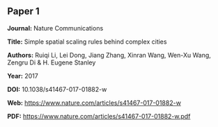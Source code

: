 ## Paper 1

**Journal:** Nature Communications

**Title:** Simple spatial scaling rules behind complex cities

**Authors:** Ruiqi Li, Lei Dong, Jiang Zhang, Xinran Wang, Wen-Xu Wang, Zengru Di & H. Eugene Stanley

**Year:** 2017

**DOI:** 10.1038/s41467-017-01882-w

**Web:** https://www.nature.com/articles/s41467-017-01882-w

**PDF:** https://www.nature.com/articles/s41467-017-01882-w.pdf
